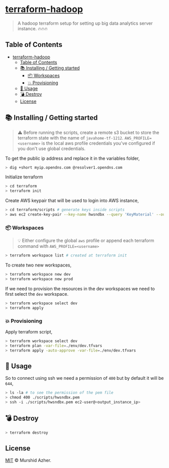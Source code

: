 # [terraform-hadoop](https://github.com/murshidazher/terraform-hadoop)

> A hadoop terraform setup for setting up big data analytics server instance. 🔥🔥🔥

## Table of Contents

- [terraform-hadoop](#terraform-hadoop)
  - [Table of Contents](#table-of-contents)
  - [📚 Installing / Getting started](#-installing--getting-started)
    - [📦 Workspaces](#-workspaces)
    - [💥 Provisioning](#-provisioning)
  - [🚀 Usage](#-usage)
  - [💣 Destroy](#-destroy)
  - [License](#license)

## 📚 Installing / Getting started

> ⚠️ Before running the scripts, create a remote s3 bucket to store the terraform state with the name of `javahome-tf-1212`. `AWS_PROFILE=<username>` is the local aws profile credentials you've configured if you don't use global credentials.

To get the public ip address and replace it in the variables folder,

```sh
> dig +short myip.opendns.com @resolver1.opendns.com
```

Initialize terraform

```sh
> cd terraform
> terraform init
```

Create AWS keypair that will be used to login into AWS instance,

```sh
> cd terraform/scripts # generate keys inside scripts
> aws ec2 create-key-pair --key-name hwsndbx --query 'KeyMaterial' --output text > hwsndbx.pem
```

### 📦 Workspaces

> 💡 Either configure the global `aws` profile or append each terraform command with `AWS_PROFILE=<username>`

```sh
> terraform workspace list # created at terraform init
```

To create two new workspaces,

```sh
> terraform workspace new dev
> terraform workspace new prod
```

If we need to provision the resources in the dev workspaces we need to first select the `dev` workspace.

```sh
> terraform workspace select dev
> terraform apply
```

### 💥 Provisioning

Apply terraform script,

```sh
> terraform workspace select dev
> terraform plan -var-file=./env/dev.tfvars
> terraform apply -auto-approve -var-file=./env/dev.tfvars 
```

## 🚀 Usage

So to connect using ssh we need a permission of `400` but by default it will be `644`,

```sh
> ls -la # to see the permission of the pem file
> chmod 400 ./scripts/hwsndbx.pem
> ssh -i ./scripts/hwsndbx.pem ec2-user@<output_instance_ip>
```

## 💣 Destroy

```sh
> terraform destroy
```

## License

[MIT](./LICENSE) © Murshid Azher.
